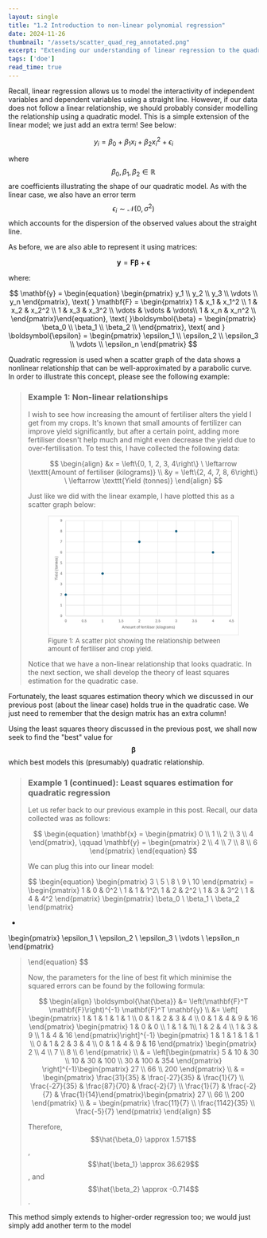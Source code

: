 ```yaml
---
layout: single
title: "1.2 Introduction to non-linear polynomial regression"
date: 2024-11-26
thumbnail: "/assets/scatter_quad_reg_annotated.png"
excerpt: "Extending our understanding of linear regression to the quadratic case."
tags: ['doe']
read_time: true
---
```

<script src="https://polyfill.io/v3/polyfill.min.js?features=es6"></script>
<script id="MathJax-script" async src="https://cdn.jsdelivr.net/npm/mathjax@3/es5/tex-mml-chtml.js"></script>
<script type="text/javascript" async
  src="https://cdnjs.cloudflare.com/ajax/libs/mathjax/2.7.7/MathJax.js?config=TeX-MML-AM_CHTML">
</script>

Recall, linear regression allows us to model the interactivity of independent variables and dependent variables using a straight line. However, if our data does not follow a linear relationship, we should probably consider modelling the relationship using a quadratic model. This is a simple extension of the linear model; we just add an extra term! See below: 

$$
\begin{equation}
y_i = \beta_0 + \beta_1 x_i + \beta_2 x_i^2 + \epsilon_i
\end{equation}
$$

where $$\beta_0, \beta_1, \beta_2 \in \mathbb{R}$$ are coefficients illustrating the shape of our quadratic model. As with the linear case, we also have an error term $$\epsilon_i \sim \mathcal{N}(0, \sigma^2)$$ which accounts for the dispersion of the observed values about the straight line.

As before, we are also able to represent it using matrices:

$$
\begin{equation}
\mathbf{y} = \mathbf{F} \boldsymbol{\beta} + \boldsymbol{\epsilon}
\end{equation}
$$

where:

$$
\mathbf{y} = \begin{equation}
\begin{pmatrix}
y_1 \\
y_2 \\
y_3 \\
\vdots \\
y_n
\end{pmatrix}, \text{      } \mathbf{F} = \begin{pmatrix}
1 & x_1 & x_1^2 \\
1 & x_2 & x_2^2 \\
1 & x_3 & x_3^2 \\
\vdots & \vdots & \vdots\\
1 & x_n & x_n^2 \\
\end{pmatrix}\end{equation}, \text{      }\boldsymbol{\beta} = \begin{pmatrix}
\beta_0 \\
\beta_1 \\
\beta_2 \\
\end{pmatrix}, \text{   and   } \boldsymbol{\epsilon} = \begin{pmatrix}
\epsilon_1 \\
\epsilon_2 \\
\epsilon_3 \\
\vdots \\
\epsilon_n
\end{pmatrix}
$$

Quadratic regression is used when a scatter graph of the data shows a nonlinear relationship that can be well-approximated by a parabolic curve. In order to illustrate this concept, please see the following example:

> ### Example 1: Non-linear relationships
> I wish to see how increasing the amount of fertiliser alters the yield I get from my crops. It's known that small amounts of fertilizer can improve yield significantly, but after a certain point, adding more fertiliser doesn't help much and might even decrease the yield due to over-fertilisation. To test this, I have collected the following data:
> 
>$$
>\begin{align}
>&x = \left\{0, 1, 2, 3, 4\right\} \ \leftarrow \texttt{Amount of fertiliser (kilograms)} \\
>&y = \left\{2, 4, 7, 8, 6\right\} \ \leftarrow \texttt{Yield (tonnes)}
>\end{align}
>$$
>
> Just like we did with the linear example, I have plotted this as a scatter graph below:
>
> <figure>
>  <img src="/assets/scatter_quad_reg.png" alt="A scatter plot showing the relationship between amount of fertiliser and >crop yield" title="A scatter plot showing the relationship between amount of fertiliser and crop yield"> <figcaption style="font-size: small;">Figure 1: A scatter plot showing the relationship between amount of fertiliser and crop yield. </figcaption>
></figure>
> Notice that we have a non-linear relationship that looks quadratic. In the next section, we shall develop the theory of least squares estimation for the quadratic case.


Fortunately, the least squares estimation theory which we discussed in our previous post (about the linear case) holds true in the quadratic case. We just need to remember that the design matrix has an extra column!

Using the least squares theory discussed in the previous post, we shall now seek to find the "best" value for $$\boldsymbol{\beta}$$ which best models this (presumably) quadratic relationship.

> ### Example 1 (continued): Least squares estimation for quadratic regression
> Let us refer back to our previous example in this post. Recall, our data collected was as follows:
> 
>$$
> \begin{equation}
> \mathbf{x} =
\begin{pmatrix}
0 \\
1 \\
2 \\
3 \\
4
\end{pmatrix}, \qquad
> \mathbf{y} =
\begin{pmatrix}
2 \\
4 \\
7 \\
8 \\
6
\end{pmatrix}
> \end{equation}
> $$
>
> We can plug this into our linear model:
>
> $$
\begin{equation}
\begin{pmatrix}
3 \\
5 \\
8 \\
9 \\
10
\end{pmatrix} = \begin{pmatrix}
1 & 0 & 0^2 \\
1 & 1 & 1^2\\
1 & 2 & 2^2 \\
1 & 3 & 3^2 \\
1 & 4 & 4^2
\end{pmatrix} \begin{pmatrix}
\beta_0 \\
\beta_1 \\
\beta_2
\end{pmatrix}
+
\begin{pmatrix}
\epsilon_1 \\
\epsilon_2 \\
\epsilon_3 \\
\vdots \\
\epsilon_n
\end{pmatrix}
> \end{equation}
$$
> 
> Now, the parameters for the line of best fit which minimise the squared errors can be found by the following formula:
>
> $$
> \begin{align}
> \boldsymbol{\hat{\beta}} &= \left(\mathbf{F}^T \mathbf{F}\right)^{-1} \mathbf{F}^T \mathbf{y} \\
> &= \left[ \begin{pmatrix} 1 & 1 & 1 & 1 & 1 \\ 0 & 1 & 2 & 3 & 4 \\ 0 & 1 & 4 & 9 & 16 \end{pmatrix} \begin{pmatrix} 1 & 0 & 0 \\ 1 & 1 & 1\\ 1 & 2 & 4 \\ 1 & 3 & 9 \\ 1 & 4 & 16 \end{pmatrix}\right]^{-1} \begin{pmatrix} 1 & 1 & 1 & 1 & 1 \\ 0 & 1 & 2 & 3 & 4 \\ 0 & 1 & 4 & 9 & 16 \end{pmatrix} \begin{pmatrix} 2 \\ 4 \\ 7 \\ 8 \\ 6 \end{pmatrix} \\ & = \left[\begin{pmatrix}
5 & 10 & 30 \\
10 & 30 & 100 \\
30 & 100 & 354
\end{pmatrix}
\right]^{-1}\begin{pmatrix}
27 \\
66 \\
200
\end{pmatrix} \\ & = \begin{pmatrix} \frac{31}{35} & \frac{-27}{35} & \frac{1}{7} \\ \frac{-27}{35} & \frac{87}{70} & \frac{-2}{7} \\ \frac{1}{7} & \frac{-2}{7} & \frac{1}{14}\end{pmatrix}\begin{pmatrix}
27 \\
66 \\
200
\end{pmatrix} \\ & = \begin{pmatrix}
\frac{11}{7} \\
\frac{1142}{35} \\
\frac{-5}{7}
\end{pmatrix}
> \end{align}
> $$
>
> Therefore, $$\hat{\beta_0} \approx 1.571$$, $$\hat{\beta_1} \approx 36.629$$, and $$\hat{\beta_2} \approx -0.714$$.

This method simply extends to higher-order regression too; we would just simply add another term to the model
